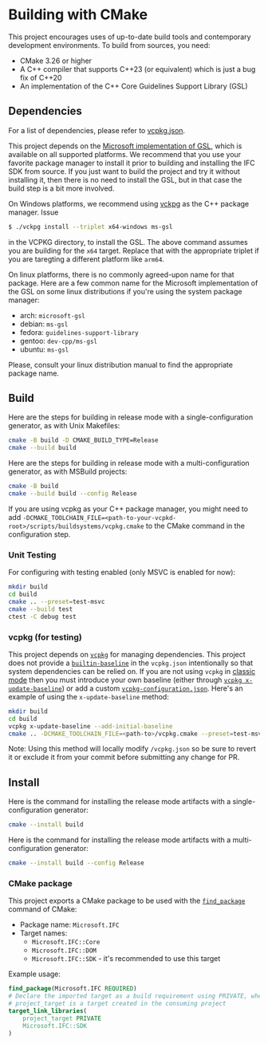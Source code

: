 # Building with CMake

This project encourages uses of up-to-date build tools and contemporary development environments.
To build from sources, you need:

- CMake 3.26 or higher
- A C++ compiler that supports C++23 (or equivalent) which is just a bug fix of C++20
- An implementation of the C++ Core Guidelines Support Library (GSL)

## Dependencies

For a list of dependencies, please refer to [vcpkg.json](vcpkg.json).

This project depends on the [Microsoft implementation of GSL](https://github.com/microsoft/GSL), which is available on all supported platforms.  We recommend that you use your favorite package manager to install it prior to building and installing the IFC SDK from source.  If you just want to build the project and try it without installing it, then there is no need to install the GSL, but in that case the build step is a bit more involved.

On Windows platforms, we recommend using [vckpg](https://vcpkg.io/en/getting-started.html) as the C++ package manager.  Issue
```sh
$ ./vckpg install --triplet x64-windows ms-gsl
```
in the VCPKG directory, to install the GSL.  The above command assumes you are building for the `x64` target.  Replace that with the appropriate triplet if you are taregting a different platform like `arm64`.

On linux platforms, there is no commonly agreed-upon name for that package.  Here are a few common name for the Microsoft implementation of the GSL on some linux distributions if you're using the system package manager:

- arch: `microsoft-gsl`
- debian: `ms-gsl`
- fedora: `guidelines-support-library`
- gentoo: `dev-cpp/ms-gsl`
- ubuntu: `ms-gsl`

Please, consult your linux distribution manual to find the appropriate package name.

## Build

Here are the steps for building in release mode with a single-configuration
generator, as with Unix Makefiles:

```sh
cmake -B build -D CMAKE_BUILD_TYPE=Release
cmake --build build
```

Here are the steps for building in release mode with a multi-configuration
generator, as with MSBuild projects:

```sh
cmake -B build
cmake --build build --config Release
```

If you are using vcpkg as your C++ package manager, you might need to add `-DCMAKE_TOOLCHAIN_FILE=<path-to-your-vcpkd-root>/scripts/buildsystems/vcpkg.cmake` to the CMake command in the configuration step.

### Unit Testing

For configuring with testing enabled (only MSVC is enabled for now):

```sh
mkdir build
cd build
cmake .. --preset=test-msvc
cmake --build test
ctest -C debug test
```

### vcpkg (for testing)

This project depends on [`vcpkg`](https://vcpkg.io) for managing dependencies.  This project does not provide a [`builtin-baseline`](https://learn.microsoft.com/en-us/vcpkg/reference/vcpkg-json#builtin-baseline) in the `vcpkg.json` intentionally so that system dependencies can be relied on.  If you are not using `vcpkg` in [classic mode](https://learn.microsoft.com/en-us/vcpkg/users/classic-mode) then you must introduce your own baseline (either through [`vcpkg x-update-baseline`](https://learn.microsoft.com/en-us/vcpkg/commands/update-baseline)) or add a custom [`vcpkg-configuration.json`](https://learn.microsoft.com/en-us/vcpkg/reference/vcpkg-configuration-json).  Here's an example of using the `x-update-baseline` method:

```sh
mkdir build
cd build
vcpkg x-update-baseline --add-initial-baseline
cmake .. -DCMAKE_TOOLCHAIN_FILE=<path-to>/vcpkg.cmake --preset=test-msvc
```

Note: Using this method will locally modify `/vcpkg.json` so be sure to revert it or exclude it from your commit before submitting any change for PR.

## Install

Here is the command for installing the release mode artifacts with a
single-configuration generator:

```sh
cmake --install build
```

Here is the command for installing the release mode artifacts with a
multi-configuration generator:

```sh
cmake --install build --config Release
```

### CMake package

This project exports a CMake package to be used with the [`find_package`][2]
command of CMake:

* Package name: `Microsoft.IFC`
* Target names:
  * `Microsoft.IFC::Core`
  * `Microsoft.IFC::DOM`
  * `Microsoft.IFC::SDK` - it's recommended to use this target

Example usage:

```cmake
find_package(Microsoft.IFC REQUIRED)
# Declare the imported target as a build requirement using PRIVATE, where
# project_target is a target created in the consuming project
target_link_libraries(
    project_target PRIVATE
    Microsoft.IFC::SDK
)
```

[1]: https://cmake.org/cmake/help/latest/manual/cmake.1.html#install-a-project
[2]: https://cmake.org/cmake/help/latest/command/find_package.html
